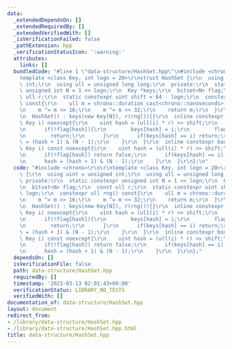 ```yaml
---
data:
  _extendedDependsOn: []
  _extendedRequiredBy: []
  _extendedVerifiedWith: []
  _isVerificationFailed: false
  _pathExtension: hpp
  _verificationStatusIcon: ':warning:'
  attributes:
    links: []
  bundledCode: "#line 1 \"data-structure/HashSet.hpp\"\n#include <chrono>\r\n\r\n\
    template <class Key, int logn = 20>\r\nstruct HashSet {\r\n  using uint = unsigned\
    \ int;\r\n  using ull = unsigned long long;\r\n  private:\r\n  static constexpr\
    \ unsigned int N = 1 << logn;\r\n  Key *keys;\r\n  bitset<N> flag;\r\n  const\
    \ ull r;\r\n  static constexpr uint shift = 64 - logn;\r\n  constexpr ull rng()\
    \ const{\r\n    ull m = chrono::duration_cast<chrono::nanoseconds>(chrono::high_resolution_clock::now().time_since_epoch()).count();\r\
    \n    m ^= m >> 16;\r\n    m ^= m << 32;\r\n    return m;\r\n  }\r\n  public:\r\
    \n  HashSet() : keys(new Key[N]), r(rng()){}\r\n  inline constexpr void set(const\
    \ Key i) noexcept{\r\n    uint hash = (ull(i) * r) >> shift;\r\n    while(true){\r\
    \n      if(!flag[hash]){\r\n        keys[hash] = i;\r\n        flag[hash] = 1;\r\
    \n        return;\r\n      }\r\n      if(keys[hash] == i) return;\r\n      hash\
    \ = (hash + 1) & (N - 1);\r\n    }\r\n  }\r\n  inline constexpr bool count(const\
    \ Key i) const noexcept{\r\n    uint hash = (ull(i) * r) >> shift;\r\n    while(true){\r\
    \n      if(!flag[hash]) return false;\r\n      if(keys[hash] == i) return true;\r\
    \n      hash = (hash + 1) & (N - 1);\r\n    }\r\n  }\r\n};\n"
  code: "#include <chrono>\r\n\r\ntemplate <class Key, int logn = 20>\r\nstruct HashSet\
    \ {\r\n  using uint = unsigned int;\r\n  using ull = unsigned long long;\r\n \
    \ private:\r\n  static constexpr unsigned int N = 1 << logn;\r\n  Key *keys;\r\
    \n  bitset<N> flag;\r\n  const ull r;\r\n  static constexpr uint shift = 64 -\
    \ logn;\r\n  constexpr ull rng() const{\r\n    ull m = chrono::duration_cast<chrono::nanoseconds>(chrono::high_resolution_clock::now().time_since_epoch()).count();\r\
    \n    m ^= m >> 16;\r\n    m ^= m << 32;\r\n    return m;\r\n  }\r\n  public:\r\
    \n  HashSet() : keys(new Key[N]), r(rng()){}\r\n  inline constexpr void set(const\
    \ Key i) noexcept{\r\n    uint hash = (ull(i) * r) >> shift;\r\n    while(true){\r\
    \n      if(!flag[hash]){\r\n        keys[hash] = i;\r\n        flag[hash] = 1;\r\
    \n        return;\r\n      }\r\n      if(keys[hash] == i) return;\r\n      hash\
    \ = (hash + 1) & (N - 1);\r\n    }\r\n  }\r\n  inline constexpr bool count(const\
    \ Key i) const noexcept{\r\n    uint hash = (ull(i) * r) >> shift;\r\n    while(true){\r\
    \n      if(!flag[hash]) return false;\r\n      if(keys[hash] == i) return true;\r\
    \n      hash = (hash + 1) & (N - 1);\r\n    }\r\n  }\r\n};"
  dependsOn: []
  isVerificationFile: false
  path: data-structure/HashSet.hpp
  requiredBy: []
  timestamp: '2023-03-13 02:01:43+09:00'
  verificationStatus: LIBRARY_NO_TESTS
  verifiedWith: []
documentation_of: data-structure/HashSet.hpp
layout: document
redirect_from:
- /library/data-structure/HashSet.hpp
- /library/data-structure/HashSet.hpp.html
title: data-structure/HashSet.hpp
---
```

